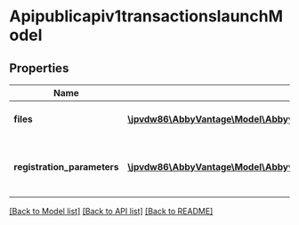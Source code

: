 # Apipublicapiv1transactionslaunchModel

## Properties
Name | Type | Description | Notes
------------ | ------------- | ------------- | -------------
**files** | [**\jpvdw86\AbbyVantage\Model\AbbyyVantagePublicApiContractTransactionsRequestsTransactionFileMetadataDto[]**](AbbyyVantagePublicApiContractTransactionsRequestsTransactionFileMetadataDto.md) | Files processing parameters | [optional] 
**registration_parameters** | [**\jpvdw86\AbbyVantage\Model\AbbyyVantagePublicApiContractTransactionsRequestsTransactionRegistrationParameter[]**](AbbyyVantagePublicApiContractTransactionsRequestsTransactionRegistrationParameter.md) | Additional registration parameters for transaction | [optional] 

[[Back to Model list]](../../README.md#documentation-for-models) [[Back to API list]](../../README.md#documentation-for-api-endpoints) [[Back to README]](../../README.md)

